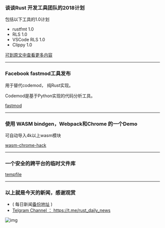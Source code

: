### 谈谈Rust 开发工具团队的2018计划

包括以下工具的1.0计划

- rustfmt 1.0
- RLS 1.0
- VSCode RLS 1.0
- Clippy 1.0

[可到原文中查看更多内容](https://www.ncameron.org/blog/dev-tools-in-2018/)

---

### Facebook fastmod工具发布

用于替代codemod， 纯Rust实现。

Codemod是基于Python实现的代码分析工具。

[fastmod](https://github.com/facebookincubator/fastmod)

---

### 使用 WASM bindgen，Webpack和Chrome 的一个Demo

可自动导入4k以上wasm模块

[wasm-chrome-hack](https://github.com/FreeMasen/wasm-chrome-hack)

---

### 一个安全的跨平台的临时文件库

[tempfile](https://github.com/Stebalien/tempfile)

---

### 以上就是今天的新闻，感谢观赏

- ( 每日新闻[备份地址](https://github.com/RustStudy/rust_daily_news) )
- [Telgram Channel ： https://t.me/rust_daily_news ](https://t.me/rust_daily_news )

![img](https://wx3.sinaimg.cn/mw690/71684decgy1fqhsm61fkpj204e04aq3j.jpg)
